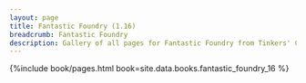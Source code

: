```yaml
---
layout: page
title: Fantastic Foundry (1.16)
breadcrumb: Fantastic Foundry
description: Gallery of all pages for Fantastic Foundry from Tinkers' Construct in Minecraft 1.16.5.
---
```


{%include book/pages.html book=site.data.books.fantastic_foundry_16 %}